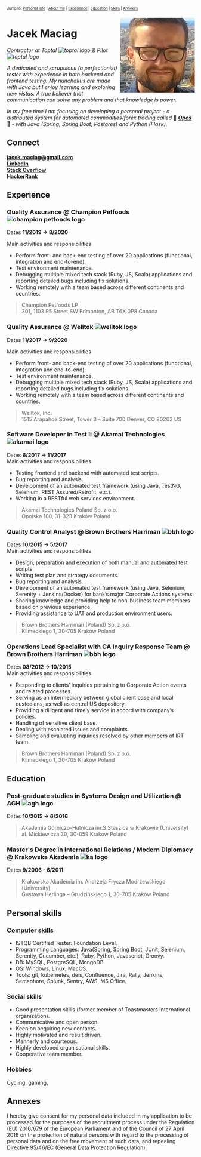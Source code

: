 <sub><sup>Jump to: [Personal info](#personal-information) | [About me](#about-me) | [Experience](#experience) | [Education](#education) | [Skills](#personal-skills) | [Annexes](#annexes)</sup></sub>
<div style="text-align: right"><img src="https://github.com/JDelorean/resume/blob/master/res/me.jpg" alt="It's me!" align="right" unselectable="on"/></div>

# Jacek Maciag
*Contractor at Toptal <img src="https://bs-uploads.toptal.io/blackfish-uploads/press_center_assets_page/content/small_toptal_logo_file/small_toptal_logo/506/symbol_logo-e84ebcc8be670424e5441ecb5be0b8a3.png" alt="toptal logo" height="18" align="top"/>
& 
Pilot <img src="https://d33wubrfki0l68.cloudfront.net/3292b037443eccf70263f654a846d8ba1b90ce35/76aa6/assets/img/pilot.svg" alt="toptal logo" height="18" align="top"/>*


*A dedicated and scrupulous (a perfectionist) tester with experience in both backend and frontend testing. 
My nunchakus are made with Java but I enjoy learning and exploring new vistas. 
A true believer that communication can solve any problem and that knowledge is power.*

*In my free time I am focusing on developing a personal project - 
a distributed system for automated commodities/forex trading called* :construction: *[**Opes**](https://github.com/search?q=Jdelorean%2Fopes&type=Repositories)*
:construction: *- with Java (Spring, Spring Boot, Postgres) and Python (Flask).*

## Connect
**<a href="jacek.maciag@gmail.com">jacek.maciag@gmail.com</a>**  
**<a href="https://www.linkedin.com/in/jacek-maciag-7174622a/" target="_blank">LinkedIn</a>**  
**<a href="https://stackoverflow.com/users/5620699/jdelorean" target="_blank">Stack Overflow</a>**  
**<a href="https://www.hackerrank.com/JDelorean?hr_r=1" target="_blank">HackerRank</a>**  

## Experience

### Quality Assurance @ Champion Petfoods <img src="https://scontent-iad3-1.xx.fbcdn.net/v/t1.0-9/13332911_1011581972253476_7256880443440649088_n.jpg?_nc_cat=105&_nc_ohc=NOf8GBl7oSoAQkqN5AfFvyF-t0qucQODm8KVsqSl44M_-QmM1LBKawABw&_nc_ht=scontent-iad3-1.xx&oh=a04eaec9ba9fba4be5e6b7f1f921eda9&oe=5E469137" alt="champion petfoods logo" height="30" align="top"/>
Dates **11/2019 → 8/2020** 

Main activities and responsibilities  
* Perform front- and back-end testing of over 20 applications (functional, integration and end-to-end).  
* Test environment maintenance.  
* Debugging multiple mixed tech stack (Ruby, JS, Scala) applications and reporting detailed bugs including fix solutions.
* Working remotely with a team based across different continents and countries.

>Champion Petfoods LP  
>301, 1103 95 Street SW Edmonton, AB T6X 0P8 Canada

### Quality Assurance @ Welltok <img src="https://pbs.twimg.com/profile_images/378800000856657135/zKJDlC8p_400x400.jpeg" alt="welltok logo" height="30" align="top"/>
Dates **11/2017 → 9/2020**  

Main activities and responsibilities  
* Perform front- and back-end testing of over 20 applications (functional, integration and end-to-end).  
* Test environment maintenance.  
* Debugging multiple mixed tech stack (Ruby, JS, Scala) applications and reporting detailed bugs including fix solutions.
* Working remotely with a team based across different continents and countries.

>Welltok, Inc.  
>1515 Arapahoe Street, Tower 3 – Suite 700 Denver, CO 80202 US

### Software Developer in Test II @ Akamai Technologies <img src="https://www.akamai.com/us/en/multimedia/documents/media-resources/akamai-logo.jpg?imwidth=320" alt="akamai logo" height="30" align="top"/>
Dates **6/2017 → 11/2017**  
Main activities and responsibilities
* Testing frontend and backend with automated test scripts.
* Bug reporting and analysis.
* Development of an automated test framework (using Java, TestNG, Selenium, REST Assured/Retrofit, etc.).
* Working in a RESTful web services environment.

>Akamai Technologies Poland Sp. z o.o.  
>Opolska 100, 31-323 Kraków Poland

### Quality Control Analyst @ Brown Brothers Harriman <img src="https://media.glassdoor.com/sqll/3668/brown-brothers-harriman-squarelogo-1520260667076.png" alt="bbh logo" height="30" align="top"/>
Dates **10/2015 → 5/2017**  
Main activities and responsibilities
* Design, preparation and execution of both manual and automated test scripts.
* Writing test plan and strategy documents.
* Bug reporting and analysis.
* Development of an automated test framework (using Java, Selenium, Serenity + Jenkins/Docker) for bank’s major Corporate Actions systems.
* Sharing knowledge and providing help to non-business team members based on previous experience.
* Providing assistance to UAT and production environment users.

>Brown Brothers Harriman (Poland) Sp. z o.o.  
>Klimeckiego 1, 30-705 Kraków Poland

### Operations Lead Specialist with CA Inquiry Response Team @ Brown Brothers Harriman <img src="https://media.glassdoor.com/sqll/3668/brown-brothers-harriman-squarelogo-1520260667076.png" alt="bbh logo" height="30" align="top"/>
Dates **08/2012 → 10/2015**  
Main activities and responsibilities
* Responding to clients’ inquiries pertaining to Corporate Action events and related processes.
* Serving as an intermediary between global client base and local custodians, as well as central US depository.
* Providing a diligent and timely service in accord with company’s policies.
* Handling of sensitive client base.
* Dealing with escalated issues and complaints.
* Sampling and evaluating inquiries resolved by other members of IRT team.

>Brown Brothers Harriman (Poland) Sp. z o.o.  
>Klimeckiego 1, 30-705 Kraków Poland

## Education

### Post-graduate studies in Systems Design and Utilization @ AGH <img src="http://wyprawabari.agh.edu.pl/graph/logo_agh.jpg" alt="agh logo" height="30" align="top"/>
Dates **10/2015 → 6/2016**  

>Akademia Górniczo-Hutnicza im.S.Staszica w Krakowie (University)  
>al. Mickiewicza 30, 30-059 Kraków Poland

### Master's Degree in International Relations / Modern Diplomacy @ Krakowska Akademia <img src="http://media.krakow.travel/photos/21560/xl.jpg" alt="ka logo" height="30" align="top"/>
Dates **9/2006 - 6/2011**   

>Krakowska Akademia im. Andrzeja Frycza Modrzewskiego (University)  
>Gustawa Herlinga – Grudzińskiego 1, 30-705 Kraków Poland

## Personal skills

### Computer skills
* ISTQB Certified Tester: Foundation Level.
* Programming Languages: 
<span title="">Java(Spring, Spring Boot, JUnit, Selenium, Serenity, Cucumber, etc.)</span>, Ruby, Python, Javascript, Groovy.
* DB: MySQL, PostgreSQL, MongoDB.
* OS: Windows, Linux, MacOS.
* Tools: git, kubernetes, deis, Confluence, Jira, Rally, Jenkins, Semaphore, Splunk, Sentry, AWS, MS Office.

### Social skills
* Good presentation skills (former member of Toastmasters International organization).
* Communicative and open person. 
* Keen on acquiring new contacts.
* Highly motivated and result driven.
* Mannerly and courteous.
* Highly developed organisational skills.
* Cooperative team member.

### Hobbies
Cycling, gaming, 

## Annexes
I hereby give consent for my personal data included in my application to be processed for the purposes 
of the recruitment process under the Regulation (EU) 2016/679 of the European Parliament and 
of the Council of 27 April 2016 on the protection of natural persons with regard to the processing 
of personal data and on the free movement of such data, and repealing Directive 95/46/EC 
(General Data Protection Regulation).
